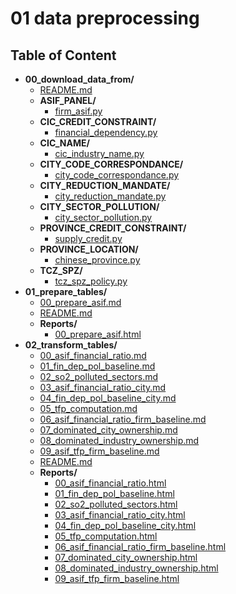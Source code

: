 
# 01 data preprocessing



## Table of Content

 - **00_download_data_from/**
   - [README.md](https://github.com/thomaspernet/Financial_dependency_pollution/tree/master/00_download_data_from/README.md)
   - **ASIF_PANEL/**
     - [firm_asif.py](https://github.com/thomaspernet/Financial_dependency_pollution/tree/master/00_download_data_from/ASIF_PANEL/firm_asif.py)
   - **CIC_CREDIT_CONSTRAINT/**
     - [financial_dependency.py](https://github.com/thomaspernet/Financial_dependency_pollution/tree/master/00_download_data_from/CIC_CREDIT_CONSTRAINT/financial_dependency.py)
   - **CIC_NAME/**
     - [cic_industry_name.py](https://github.com/thomaspernet/Financial_dependency_pollution/tree/master/00_download_data_from/CIC_NAME/cic_industry_name.py)
   - **CITY_CODE_CORRESPONDANCE/**
     - [city_code_correspondance.py](https://github.com/thomaspernet/Financial_dependency_pollution/tree/master/00_download_data_from/CITY_CODE_CORRESPONDANCE/city_code_correspondance.py)
   - **CITY_REDUCTION_MANDATE/**
     - [city_reduction_mandate.py](https://github.com/thomaspernet/Financial_dependency_pollution/tree/master/00_download_data_from/CITY_REDUCTION_MANDATE/city_reduction_mandate.py)
   - **CITY_SECTOR_POLLUTION/**
     - [city_sector_pollution.py](https://github.com/thomaspernet/Financial_dependency_pollution/tree/master/00_download_data_from/CITY_SECTOR_POLLUTION/city_sector_pollution.py)
   - **PROVINCE_CREDIT_CONSTRAINT/**
     - [supply_credit.py](https://github.com/thomaspernet/Financial_dependency_pollution/tree/master/00_download_data_from/PROVINCE_CREDIT_CONSTRAINT/supply_credit.py)
   - **PROVINCE_LOCATION/**
     - [chinese_province.py](https://github.com/thomaspernet/Financial_dependency_pollution/tree/master/00_download_data_from/PROVINCE_LOCATION/chinese_province.py)
   - **TCZ_SPZ/**
     - [tcz_spz_policy.py](https://github.com/thomaspernet/Financial_dependency_pollution/tree/master/00_download_data_from/TCZ_SPZ/tcz_spz_policy.py)
 - **01_prepare_tables/**
   - [00_prepare_asif.md](https://github.com/thomaspernet/Financial_dependency_pollution/tree/master/01_prepare_tables/00_prepare_asif.md)
   - [README.md](https://github.com/thomaspernet/Financial_dependency_pollution/tree/master/01_prepare_tables/README.md)
   - **Reports/**
     - [00_prepare_asif.html](https://htmlpreview.github.io/?https://github.com/thomaspernet/Financial_dependency_pollution/blob/master/01_prepare_tables/Reports/00_prepare_asif.html)
 - **02_transform_tables/**
   - [00_asif_financial_ratio.md](https://github.com/thomaspernet/Financial_dependency_pollution/tree/master/02_transform_tables/00_asif_financial_ratio.md)
   - [01_fin_dep_pol_baseline.md](https://github.com/thomaspernet/Financial_dependency_pollution/tree/master/02_transform_tables/01_fin_dep_pol_baseline.md)
   - [02_so2_polluted_sectors.md](https://github.com/thomaspernet/Financial_dependency_pollution/tree/master/02_transform_tables/02_so2_polluted_sectors.md)
   - [03_asif_financial_ratio_city.md](https://github.com/thomaspernet/Financial_dependency_pollution/tree/master/02_transform_tables/03_asif_financial_ratio_city.md)
   - [04_fin_dep_pol_baseline_city.md](https://github.com/thomaspernet/Financial_dependency_pollution/tree/master/02_transform_tables/04_fin_dep_pol_baseline_city.md)
   - [05_tfp_computation.md](https://github.com/thomaspernet/Financial_dependency_pollution/tree/master/02_transform_tables/05_tfp_computation.md)
   - [06_asif_financial_ratio_firm_baseline.md](https://github.com/thomaspernet/Financial_dependency_pollution/tree/master/02_transform_tables/06_asif_financial_ratio_firm_baseline.md)
   - [07_dominated_city_ownership.md](https://github.com/thomaspernet/Financial_dependency_pollution/tree/master/02_transform_tables/07_dominated_city_ownership.md)
   - [08_dominated_industry_ownership.md](https://github.com/thomaspernet/Financial_dependency_pollution/tree/master/02_transform_tables/08_dominated_industry_ownership.md)
   - [09_asif_tfp_firm_baseline.md](https://github.com/thomaspernet/Financial_dependency_pollution/tree/master/02_transform_tables/09_asif_tfp_firm_baseline.md)
   - [README.md](https://github.com/thomaspernet/Financial_dependency_pollution/tree/master/02_transform_tables/README.md)
   - **Reports/**
     - [00_asif_financial_ratio.html](https://htmlpreview.github.io/?https://github.com/thomaspernet/Financial_dependency_pollution/blob/master/02_transform_tables/Reports/00_asif_financial_ratio.html)
     - [01_fin_dep_pol_baseline.html](https://htmlpreview.github.io/?https://github.com/thomaspernet/Financial_dependency_pollution/blob/master/02_transform_tables/Reports/01_fin_dep_pol_baseline.html)
     - [02_so2_polluted_sectors.html](https://htmlpreview.github.io/?https://github.com/thomaspernet/Financial_dependency_pollution/blob/master/02_transform_tables/Reports/02_so2_polluted_sectors.html)
     - [03_asif_financial_ratio_city.html](https://htmlpreview.github.io/?https://github.com/thomaspernet/Financial_dependency_pollution/blob/master/02_transform_tables/Reports/03_asif_financial_ratio_city.html)
     - [04_fin_dep_pol_baseline_city.html](https://htmlpreview.github.io/?https://github.com/thomaspernet/Financial_dependency_pollution/blob/master/02_transform_tables/Reports/04_fin_dep_pol_baseline_city.html)
     - [05_tfp_computation.html](https://htmlpreview.github.io/?https://github.com/thomaspernet/Financial_dependency_pollution/blob/master/02_transform_tables/Reports/05_tfp_computation.html)
     - [06_asif_financial_ratio_firm_baseline.html](https://htmlpreview.github.io/?https://github.com/thomaspernet/Financial_dependency_pollution/blob/master/02_transform_tables/Reports/06_asif_financial_ratio_firm_baseline.html)
     - [07_dominated_city_ownership.html](https://htmlpreview.github.io/?https://github.com/thomaspernet/Financial_dependency_pollution/blob/master/02_transform_tables/Reports/07_dominated_city_ownership.html)
     - [08_dominated_industry_ownership.html](https://htmlpreview.github.io/?https://github.com/thomaspernet/Financial_dependency_pollution/blob/master/02_transform_tables/Reports/08_dominated_industry_ownership.html)
     - [09_asif_tfp_firm_baseline.html](https://htmlpreview.github.io/?https://github.com/thomaspernet/Financial_dependency_pollution/blob/master/02_transform_tables/Reports/09_asif_tfp_firm_baseline.html)
